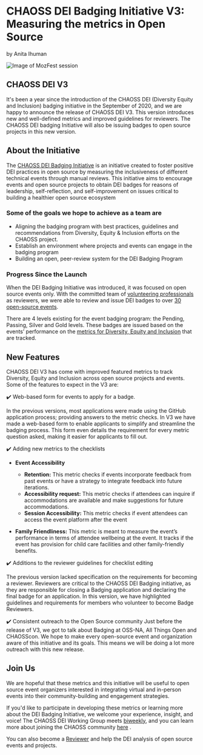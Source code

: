 # CHAOSS DEI Badging Initiative V3: Measuring the metrics in Open Source

by Anita Ihuman

![Image of MozFest session](https://raw.githubusercontent.com/chaoss/website/main/Community/News/images/DEI-V3.png)

## CHAOSS DEI V3

It's been a year since the introduction of the CHAOSS DEI (Diversity Equity and Inclusion) badging initiative in the September of 2020, and we are happy to announce the release of CHAOSS DEI V3. This version introduces new and well-defined metrics and improved guidelines for reviewers. The CHAOSS DEI badging Initiative will also be issuing badges to open source projects in this new version.

## About the Initiative

The [CHAOSS DEI Badging Initiative](https://chaoss.community/diversity-and-inclusion-badging/) is an initiative created to foster positive DEI practices in open source by measuring the inclusiveness of different technical events through manual reviews.
This initiative aims to encourage events and open source projects to obtain DEI badges for reasons of leadership, self-reflection, and self-improvement on issues critical to building a healthier open source ecosystem

### Some of the goals we hope to achieve as a team are

- Aligning the badging program with best practices, guidelines and recommendations from Diversity, Equity & Inclusion efforts on the CHAOSS project.
- Establish an environment where projects and events can engage in the badging program
- Building an open, peer-review system for the DEI Badging Program

### Progress Since the Launch

When the DEI Badging Initiative was introduced, it was focused on open source events only. With the committed team of [volunteering professionals](https://chaoss.community/diversity-and-inclusion-badging/) as reviewers, we were able to review and issue DEI badges to over [30 open-source events](https://github.com/badging/event-diversity-and-inclusion).

There are 4 levels existing for the event badging program: the Pending, Passing, Silver and Gold levels. These badges are issued based on the events’ performance on the [metrics for Diversity, Equity and Inclusion](https://github.com/badging/event-diversity-and-inclusion/blob/4cf3db14c4561a64ea632ef1400a7e9070e2ad04/.github/checklist-virtual.md) that are tracked.

## New Features

CHAOSS DEI V3 has come with improved featured metrics to track Diversity, Equity and Inclusion across open source projects and events. Some of the features to expect in the V3 are:

✔️ Web-based form for events to apply for a badge.

In the previous versions, most applications were made using the GitHub application process; providing answers to the metric checks. In V3 we have made a web-based form to enable applicants to simplify and streamline the badging process. This form even details the requirement for every metric question asked, making it easier for applicants to fill out.

✔️ Adding new metrics to the checklists

- **Event Accessibility**

  - **Retention:**
    This metric checks if events incorporate feedback from past events or have a strategy to integrate feedback into future iterations.
  - **Accessibility request:**
    This metric checks if attendees can inquire if accommodations are available and make suggestions for future accommodations.
  - **Session Accessibility:**
    This metric checks if event attendees can access the event platform after the event

- **Family Friendliness:**
  This metric is meant to measure the event’s performance in terms of attendee wellbeing at the event. It tracks if the event has provision for child care facilities and other family-friendly benefits.

✔️ Additions to the reviewer guidelines for checklist editing

The previous version lacked specification on the requirements for becoming a reviewer. Reviewers are critical to the CHAOSS DEI Badging initiative, as they are responsible for closing a Badging application and declaring the final badge for an application. In this version, we have highlighted guidelines and requirements for members who volunteer to become Badge Reviewers.

✔️ Consistent outreach to the Open Source community
Just before the release of V3, we got to talk about Badging at OSS-NA, All Things Open and CHAOSScon. We hope to make every open-source event and organization aware of this initiative and its goals. This means we will be doing a lot more outreach with this new release.

## Join Us

We are hopeful that these metrics and this initiative will be useful to open source event organizers interested in integrating virtual and in-person events into their community-building and engagement strategies.

If you'd like to participate in developing these metrics or learning more about the DEI Badging Initiative, we welcome your experience, insight, and voice! The CHAOSS DEI Working Group meets [biweekly](https://github.com/chaoss/wg-app-ecosystem#workflow), and you can learn more about joining the CHAOSS community [here](https://chaoss.community/participate) .

You can also become a [Reviewer](https://github.com/badging/diversity-and-inclusion/blob/master/reviewer-guide.md) and help the DEI analysis of open source events and projects.
